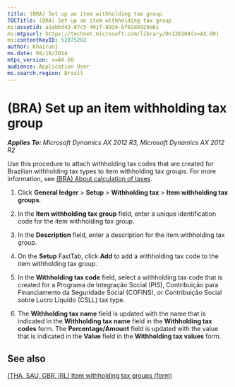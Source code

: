 ```yaml
---
title: (BRA) Set up an item withholding tax group
TOCTitle: (BRA) Set up an item withholding tax group
ms:assetid: a1abb343-87c5-491f-8934-bf02d4929a61
ms:mtpsurl: https://technet.microsoft.com/library/Dn126104(v=AX.60)
ms:contentKeyID: 52075262
author: Khairunj
ms.date: 04/18/2014
mtps_version: v=AX.60
audience: Application User
ms.search.region: Brazil
---
```


# (BRA) Set up an item withholding tax group 


_**Applies To:** Microsoft Dynamics AX 2012 R3, Microsoft Dynamics AX 2012 R2_

Use this procedure to attach withholding tax codes that are created for Brazilian withholding tax types to item withholding tax groups. For more information, see [(BRA) About calculation of taxes](bra-about-calculation-of-taxes.md).

1.  Click **General ledger** \> **Setup** \> **Withholding tax** \> **Item withholding tax groups**.

2.  In the **Item withholding tax group** field, enter a unique identification code for the item withholding tax group.

3.  In the **Description** field, enter a description for the item withholding tax group.

4.  On the **Setup** FastTab, click **Add** to add a withholding tax code to the item withholding tax group.

5.  In the **Withholding tax code** field, select a withholding tax code that is created for a Programa de Integração Social (PIS), Contribuição para Financiamento da Seguridade Social (COFINS), or Contribuição Social sobre Lucro Líquido (CSLL) tax type.

6.  The **Withholding tax name** field is updated with the name that is indicated in the **Withholding tax name** field in the **Withholding tax codes** form. The **Percentage/Amount** field is updated with the value that is indicated in the **Value** field in the **Withholding tax values** form.

## See also

[(THA, SAU, GBR, IRL) Item withholding tax groups (form)](https://technet.microsoft.com/library/hh242862\(v=ax.60\))

  


